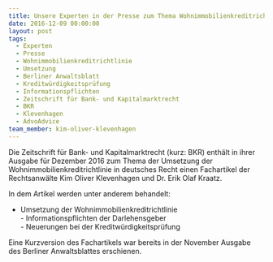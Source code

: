 ```yaml
---
title: Unsere Experten in der Presse zum Thema Wohnimmobilienkreditrichtlinie
date: 2016-12-09 00:00:00
layout: post
tags:
  - Experten
  - Presse
  - Wohnimmobilienkreditrichtlinie
  - Umsetzung
  - Berliner Anwaltsblatt
  - Kreditwürdigkeitsprüfung
  - Informationspflichten
  - Zeitschrift für Bank- und Kapitalmarktrecht
  - BKR
  - Klevenhagen
  - AdvoAdvice
team_member: kim-oliver-klevenhagen
---
```



Die Zeitschrift f&uuml;r Bank- und Kapitalmarktrecht (kurz: BKR) enth&auml;lt in ihrer Ausgabe f&uuml;r Dezember 2016 zum Thema der Umsetzung der Wohnimmobilienkreditrichtlinie in deutsches Recht einen Fachartikel der Rechtsanw&auml;lte Kim Oliver Klevenhagen und Dr. Erik Olaf Kraatz.

In dem Artikel werden unter anderem behandelt:

* Umsetzung der Wohnimmobilienkreditrichtlinie
  <br>- Informationspflichten der Darlehensgeber
  <br>- Neuerungen bei der Kreditw&uuml;rdigkeitspr&uuml;fung

Eine Kurzversion des Fachartikels war bereits in der November Ausgabe des Berliner Anwaltsblattes erschienen.